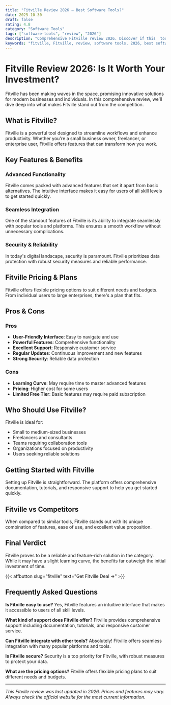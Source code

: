 ```yaml
---
title: "Fitville Review 2026 – Best Software Tools?"
date: 2025-10-30
draft: false
rating: 4.8
category: "Software Tools"
tags: ["software-tools", "review", "2026"]
description: "Comprehensive Fitville review 2026. Discover if this  tool is the best choice for your needs."
keywords: "fitville, Fitville, review, software tools, 2026, best software tools"
---
```


# Fitville Review 2026: Is It Worth Your Investment?

Fitville has been making waves in the  space, promising innovative solutions for modern businesses and individuals. In this comprehensive review, we'll dive deep into what makes Fitville stand out from the competition.

## What is Fitville?

Fitville is a powerful  tool designed to streamline workflows and enhance productivity. Whether you're a small business owner, freelancer, or enterprise user, Fitville offers features that can transform how you work.

## Key Features & Benefits

### Advanced Functionality
Fitville comes packed with advanced features that set it apart from basic alternatives. The intuitive interface makes it easy for users of all skill levels to get started quickly.

### Seamless Integration
One of the standout features of Fitville is its ability to integrate seamlessly with popular tools and platforms. This ensures a smooth workflow without unnecessary complications.

### Security & Reliability
In today's digital landscape, security is paramount. Fitville prioritizes data protection with robust security measures and reliable performance.

## Fitville Pricing & Plans

Fitville offers flexible pricing options to suit different needs and budgets. From individual users to large enterprises, there's a plan that fits.

## Pros & Cons

### Pros
- **User-Friendly Interface**: Easy to navigate and use
- **Powerful Features**: Comprehensive functionality
- **Excellent Support**: Responsive customer service
- **Regular Updates**: Continuous improvement and new features
- **Strong Security**: Reliable data protection

### Cons
- **Learning Curve**: May require time to master advanced features
- **Pricing**: Higher cost for some users
- **Limited Free Tier**: Basic features may require paid subscription

## Who Should Use Fitville?

Fitville is ideal for:
- Small to medium-sized businesses
- Freelancers and consultants
- Teams requiring collaboration tools
- Organizations focused on productivity
- Users seeking reliable  solutions

## Getting Started with Fitville

Setting up Fitville is straightforward. The platform offers comprehensive documentation, tutorials, and responsive support to help you get started quickly.

## Fitville vs Competitors

When compared to similar tools, Fitville stands out with its unique combination of features, ease of use, and excellent value proposition.

## Final Verdict

Fitville proves to be a reliable and feature-rich solution in the  category. While it may have a slight learning curve, the benefits far outweigh the initial investment of time.

{{< affbutton slug="fitville" text="Get Fitville Deal →" >}}

## Frequently Asked Questions

**Is Fitville easy to use?**
Yes, Fitville features an intuitive interface that makes it accessible to users of all skill levels.

**What kind of support does Fitville offer?**
Fitville provides comprehensive support including documentation, tutorials, and responsive customer service.

**Can Fitville integrate with other tools?**
Absolutely! Fitville offers seamless integration with many popular platforms and tools.

**Is Fitville secure?**
Security is a top priority for Fitville, with robust measures to protect your data.

**What are the pricing options?**
Fitville offers flexible pricing plans to suit different needs and budgets.

---

*This Fitville review was last updated in 2026. Prices and features may vary. Always check the official website for the most current information.*
